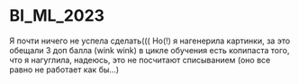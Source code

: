 # BI_ML_2023

Я почти ничего не успела сделать((( Но(!) я нагенерила картинки, за это обещали 3 доп балла (wink wink)
в цикле обучения есть копипаста того, что я нагуглила, надеюсь, это не посчитают списыванием (оно все равно не работает как бы...)
